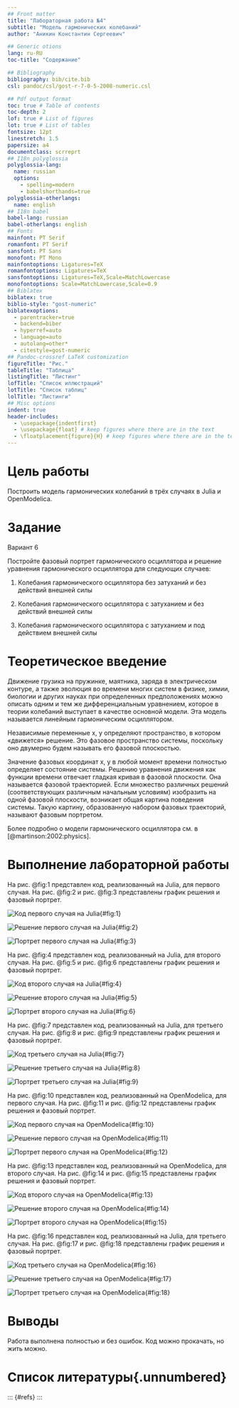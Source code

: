 ```yaml
---
## Front matter
title: "Лабораторная работа №4"
subtitle: "Модель гармонических колебаний"
author: "Аникин Константин Сергеевич"

## Generic otions
lang: ru-RU
toc-title: "Содержание"

## Bibliography
bibliography: bib/cite.bib
csl: pandoc/csl/gost-r-7-0-5-2008-numeric.csl

## Pdf output format
toc: true # Table of contents
toc-depth: 2
lof: true # List of figures
lot: true # List of tables
fontsize: 12pt
linestretch: 1.5
papersize: a4
documentclass: scrreprt
## I18n polyglossia
polyglossia-lang:
  name: russian
  options:
	- spelling=modern
	- babelshorthands=true
polyglossia-otherlangs:
  name: english
## I18n babel
babel-lang: russian
babel-otherlangs: english
## Fonts
mainfont: PT Serif
romanfont: PT Serif
sansfont: PT Sans
monofont: PT Mono
mainfontoptions: Ligatures=TeX
romanfontoptions: Ligatures=TeX
sansfontoptions: Ligatures=TeX,Scale=MatchLowercase
monofontoptions: Scale=MatchLowercase,Scale=0.9
## Biblatex
biblatex: true
biblio-style: "gost-numeric"
biblatexoptions:
  - parentracker=true
  - backend=biber
  - hyperref=auto
  - language=auto
  - autolang=other*
  - citestyle=gost-numeric
## Pandoc-crossref LaTeX customization
figureTitle: "Рис."
tableTitle: "Таблица"
listingTitle: "Листинг"
lofTitle: "Список иллюстраций"
lotTitle: "Список таблиц"
lolTitle: "Листинги"
## Misc options
indent: true
header-includes:
  - \usepackage{indentfirst}
  - \usepackage{float} # keep figures where there are in the text
  - \floatplacement{figure}{H} # keep figures where there are in the text
---
```


# Цель работы

Построить модель гармонических колебаний в трёх случаях в Julia и OpenModelica.

# Задание

Вариант 6

Постройте фазовый портрет гармонического осциллятора и решение уравнения
гармонического осциллятора для следующих случаев:

1. Колебания гармонического осциллятора без затуханий и без действий внешней
силы

2. Колебания гармонического осциллятора c затуханием и без действий внешней
силы

3. Колебания гармонического осциллятора c затуханием и под действием внешней
силы

# Теоретическое введение

Движение грузика на пружинке, маятника, заряда в электрическом контуре, а
также эволюция во времени многих систем в физике, химии, биологии и других
науках при определенных предположениях можно описать одним и тем же
дифференциальным уравнением, которое в теории колебаний выступает в качестве
основной модели. Эта модель называется линейным гармоническим осциллятором.

Независимые переменные x, y определяют пространство, в котором
«движется» решение. Это фазовое пространство системы, поскольку оно двумерно
будем называть его фазовой плоскостью.

Значение фазовых координат x, y в любой момент времени полностью
определяет состояние системы. Решению уравнения движения как функции
времени отвечает гладкая кривая в фазовой плоскости. Она называется фазовой
траекторией. Если множество различных решений (соответствующих различным
начальным условиям) изобразить на одной фазовой плоскости, возникает общая
картина поведения системы. Такую картину, образованную набором фазовых
траекторий, называют фазовым портретом.

Более подробно о модели гармонического осциллятора см. в [@martinson:2002:physics].

# Выполнение лабораторной работы

На рис. @fig:1 представлен код, реализованный на Julia, для первого случая. На рис. @fig:2 и рис. @fig:3 представлены график решения и фазовый портрет.

![Код первого случая на Julia](image/1.png){#fig:1}

![Решение первого случая на Julia](image/2.png){#fig:2}

![Портрет первого случая на Julia](image/3.png){#fig:3}

На рис. @fig:4 представлен код, реализованный на Julia, для второго случая. На рис. @fig:5 и рис. @fig:6 представлены график решения и фазовый портрет.

![Код второго случая на Julia](image/4.png){#fig:4}

![Решение второго случая на Julia](image/5.png){#fig:5}

![Портрет второго случая на Julia](image/6.png){#fig:6}

На рис. @fig:7 представлен код, реализованный на Julia, для третьего случая. На рис. @fig:8 и рис. @fig:9 представлены график решения и фазовый портрет.

![Код третьего случая на Julia](image/7.png){#fig:7}

![Решение третьего случая на Julia](image/8.png){#fig:8}

![Портрет третьего случая на Julia](image/9.png){#fig:9}

На рис. @fig:10 представлен код, реализованный на OpenModelica, для первого случая. На рис. @fig:11 и рис. @fig:12 представлены график решения и фазовый портрет.

![Код первого случая на OpenModelica](image/10.png){#fig:10}

![Решение первого случая на OpenModelica](image/11.png){#fig:11}

![Портрет первого случая на OpenModelica](image/12.png){#fig:12}

На рис. @fig:13 представлен код, реализованный на OpenModelica, для второго случая. На рис. @fig:14 и рис. @fig:15 представлены график решения и фазовый портрет.

![Код второго случая на OpenModelica](image/13.png){#fig:13}

![Решение второго случая на OpenModelica](image/14.png){#fig:14}

![Портрет второго случая на OpenModelica](image/15.png){#fig:15}

На рис. @fig:16 представлен код, реализованный на Julia, для третьего случая. На рис. @fig:17 и рис. @fig:18 представлены график решения и фазовый портрет.

![Код третьего случая на OpenModelica](image/16.png){#fig:16}

![Решение третьего случая на OpenModelica](image/17.png){#fig:17}

![Портрет третьего случая на OpenModelica](image/18.png){#fig:18}

# Выводы

Работа выполнена полностью и без ошибок. Код можно прокачать, но жить можно.

# Список литературы{.unnumbered}

::: {#refs}
:::
